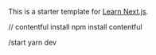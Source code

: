 This is a starter template for [Learn Next.js](https://nextjs.org/learn).

// contentful install
npm install contentful

/start
yarn dev